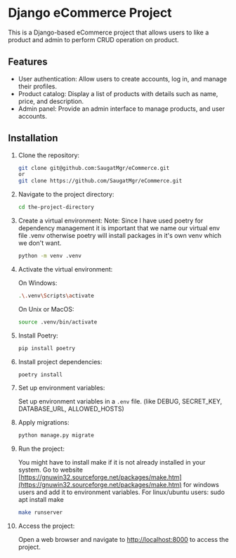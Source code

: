 # Django eCommerce Project

This is a Django-based eCommerce project that allows users to like a product and admin to perform CRUD operation on product.

## Features

- User authentication: Allow users to create accounts, log in, and manage their profiles.
- Product catalog: Display a list of products with details such as name, price, and description.
- Admin panel: Provide an admin interface to manage products, and user accounts.

## Installation

1. Clone the repository:

    ```bash
    git clone git@github.com:SaugatMgr/eCommerce.git
    or
    git clone https://github.com/SaugatMgr/eCommerce.git
    ```

2. Navigate to the project directory:

    ```bash
    cd the-project-directory
    ```

3. Create a virtual environment:
    Note: Since I have used poetry for dependency management it is important that we name our virtual env file .venv otherwise poetry will install packages in it's own venv which we don't want.

    ```bash
    python -m venv .venv
    ```

4. Activate the virtual environment:

    On Windows:

    ```bash
    .\.venv\Scripts\activate
    ```

    On Unix or MacOS:

    ```bash
    source .venv/bin/activate
    ```

5. Install Poetry:

    ```bash
    pip install poetry
    ```

6. Install project dependencies:

    ```bash
    poetry install
    ```

7. Set up environment variables:

    Set up environment variables in a `.env` file. (like DEBUG, SECRET_KEY, DATABASE_URL, ALLOWED_HOSTS)

8. Apply migrations:

    ```bash
    python manage.py migrate
    ```

9. Run the project:

    You might have to install make if it is not already installed in your system.
    Go to website [https://gnuwin32.sourceforge.net/packages/make.htm](https://gnuwin32.sourceforge.net/packages/make.htm) for windows users and add it to environment variables.
    For linux/ubuntu users: sudo apt install make

    ```bash
    make runserver
    ```

10. Access the project:

    Open a web browser and navigate to [http://localhost:8000](http://localhost:8000) to access the project.

